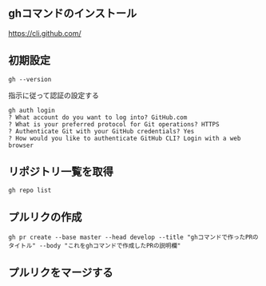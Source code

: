 ## ghコマンドのインストール
https://cli.github.com/

## 初期設定

```
gh --version
```


指示に従って認証の設定する

```
gh auth login
? What account do you want to log into? GitHub.com
? What is your preferred protocol for Git operations? HTTPS
? Authenticate Git with your GitHub credentials? Yes
? How would you like to authenticate GitHub CLI? Login with a web browser
```


## リポジトリ一覧を取得

```
gh repo list
```

## プルリクの作成

```
gh pr create --base master --head develop --title "ghコマンドで作ったPRのタイトル" --body "これをghコマンドで作成したPRの説明欄"
```

## プルリクをマージする


